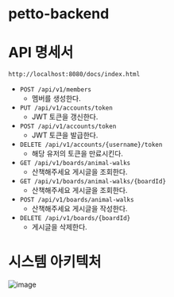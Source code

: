 # petto-backend

# API 명세서
```
http://localhost:8080/docs/index.html
```
* `POST /api/v1/members`
    * 멤버를 생성한다.
* `PUT /api/v1/accounts/token`
  * JWT 토큰을 갱신한다.
* `POST /api/v1/accounts/token`
  * JWT 토큰을 발급한다.
* `DELETE /api/v1/accounts/{username}/token`
  * 해당 유저의 토큰을 만료시킨다.
* `GET /api/v1/boards/animal-walks`
  * 산책해주세요 게시글을 조회한다.
* `GET /api/v1/boards/animal-walks/{boardId}`
  * 산책해주세요 게시글을 조회한다.
* `POST /api/v1/boards/animal-walks`
  * 산책해주세요 게시글을 작성한다.
* `DELETE /api/v1/boards/{boardId}`
  * 게시글을 삭제한다.

# 시스템 아키텍처
![image](https://github.com/the-petto/petto-backend/assets/35598710/b6598ee5-fd73-4e45-98b0-bde441da3520)
